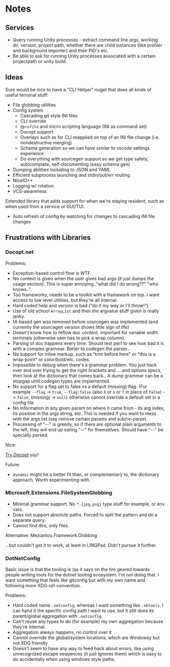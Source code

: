 # Notes

## Services

* Query running Unity processes - extract command line args, working dir, version, project path, whether there are child instances (like profiler and background importer) and their PID's etc.
* Be able to ask for running Unity processes associated with a certain projectpath or unity build.

## Ideas

Sure would be nice to have a "CLI Helper" nuget that does all kinds of useful terminal stuff:

* File globbing utilities
* Config system
  * Cascading git style INI files
  * CLI override
  * `@profile` and micro scripting language (INI as command set)
  * Docopt support
  * Overlays such as for CLI reapplied on top of an INI file change (i.e. nondestructive merging)
  * Schema generation so we can have similar to vscode settings experience
  * Do everything with sourcegen support so we get type safety, autocomplete, self-documenting (easy schema gen)
* Dumping abilities including to JSON and YAML
* Efficient subprocess launching and stdin/out/err routing 
* NiceIO++
* Logging w/ rotation
* VCS-awareness

Extended library that adds support for when we're staying resident, such as when used from a service or GUI/TUI.

* Auto refresh of config by watching for changes to cascading INI file changes


## Frustrations with Libraries

### Docopt.net

Problems:

* Exception-based control flow is WTF
* No context is given when the user gives bad args (it just dumps the usage section). This is super annoying.."what did I do wrong??" "who knows..".
* Too frameworky, needs to be a toolkit with a framework on top. I want access to low level utilities, but they're all internal.
* Hard coded help and version is bad ("do it my way or I'll throw!")
* Use of old school `ArrayList` and then the argvalue stuff given is really janky.
* t4-based gen was removed before sourcegen was implemented (and currently the sourcegen version shows little sign of life)
* Doesn't know how to reflow doc content, important for variable width terminals (otherwise user has to pick a wrap column).
* Parsing of doc happens every time. Should test perf to see how bad it is with a complex grammar. Better to codegen the parser..
* No support for inline markup, such as "trim before here" or "this is a wrap point" or color/bold/etc. codes.
* Impossible to debug when there's a grammar problem. You just hack over and over trying to get the right brackets and ... and options specs, then look at the dictionary that comes back.. A dump grammar can be a stopgap until codegen types are implemented.
* No support for a flag set to false vs a default (missing) flag. (For example `--flag` -> `true`, `--flag:false` (also `0` or `n` or `f` in place of `false`) -> `false`, (missing) -> `null`) otherwise cannot override a default set in a config file
* No information in any given param on where it came from - its arg index, its position in the args string, etc. This is needed if you want to mess with the args list (say remove certain params and sub/re-parse).
* Processing of "--" is greedy, so if there are optional plain arguments to the left, they will end up eating "--" for themselves. Should have "--" be specially parsed.

Nice:

[Try Docopt](try.docopt.org) yay!

Future:

* `dynamic` might be a better fit than, or complementary to, the dictionary approach. Worth experimenting with.

### Microsoft.Extensions.FileSystemGlobbing

* Minimal grammar support. No `*.{jpg,png}` type stuff for example, or env vars.
* Does not support absolute paths. Forced to split the pattern and do a separate query.
* Cannot find dirs, only files.

Alternative: Meziantou.Framework.Globbing

...but couldn't get it to work, at least in LINQPad. Didn't pursue it further.

### DotNetConfig

Basic issue is that the tooling is (as it says on the tin) geared towards people writing tools for the dotnet tooling ecosystem. I'm not doing that. I want something that feels like gitconfig but with my own name and following more XDG-ish convention.

Problems:

* Hard coded name `.netconfig`, whereas I want something like `.oktools`. I can hand it the specific config path I want to use, but it still does its parent/global aggregation with `.netconfig`.
* Can't reuse any types to do (for example) my own aggregation because they're internal.
* Aggregation always happens, no control over it
* Cannot override the global/system locations, which are Windowsy but not XDG friendly
* Doesn't seem to have any way to feed back about errors, like using unrecognized escape sequences (it just ignores them) which is easy to do accidentally when using windows style paths.  
